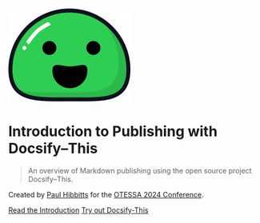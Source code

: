 ![Docsify Logo](https://raw.githubusercontent.com/docsifyjs/docsify/develop/docs/_media/icon.svg)

#  Introduction to Publishing with Docsify&#8288;&#8211;&#8288;This

> An overview of Markdown publishing using the open source project Docsify&#8288;&#8211;&#8288;This.

Created by [Paul Hibbitts](https://hibbittsdesign.org) for the [OTESSA 2024 Conference](https://otessa.org/2024/).

[Read the Introduction](#an-introduction-to-publishing-with-docsify-this)
[Try out Docsify-This](https://docsify-this.net)
